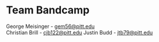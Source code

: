 # Team Bandcamp

George Meisinger - gem56@pitt.edu
<br />Christian Brill - cjb122@pitt.edu
Justin Budd - jtb79@pitt.edu
